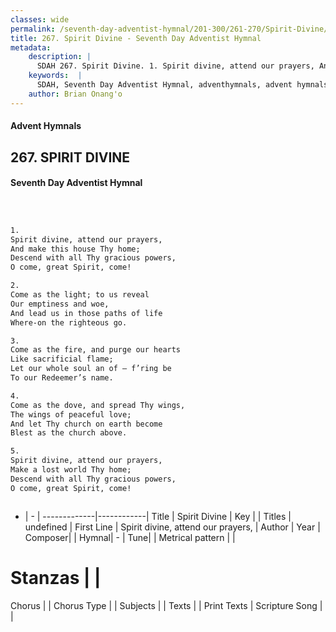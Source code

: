```yaml
---
classes: wide
permalink: /seventh-day-adventist-hymnal/201-300/261-270/Spirit-Divine/
title: 267. Spirit Divine - Seventh Day Adventist Hymnal
metadata:
    description: |
      SDAH 267. Spirit Divine. 1. Spirit divine, attend our prayers, And make this house Thy home; Descend with all Thy gracious powers, O come, great Spirit, come!
    keywords:  |
      SDAH, Seventh Day Adventist Hymnal, adventhymnals, advent hymnals, Spirit Divine, Spirit divine, attend our prayers, 
    author: Brian Onang'o
---
```


#### Advent Hymnals
## 267. SPIRIT DIVINE
#### Seventh Day Adventist Hymnal

```txt



1.
Spirit divine, attend our prayers,
And make this house Thy home;
Descend with all Thy gracious powers,
O come, great Spirit, come!

2.
Come as the light; to us reveal
Our emptiness and woe,
And lead us in those paths of life
Where-on the righteous go.

3.
Come as the fire, and purge our hearts
Like sacrificial flame;
Let our whole soul an of – f’ring be
To our Redeemer’s name.

4.
Come as the dove, and spread Thy wings,
The wings of peaceful love;
And let Thy church on earth become
Blest as the church above.

5.
Spirit divine, attend our prayers,
Make a lost world Thy home;
Descend with all Thy gracious powers,
O come, great Spirit, come!



```

- |   -  |
-------------|------------|
Title | Spirit Divine |
Key |  |
Titles | undefined |
First Line | Spirit divine, attend our prayers, |
Author | 
Year | 
Composer|  |
Hymnal|  - |
Tune|  |
Metrical pattern | |
# Stanzas |  |
Chorus |  |
Chorus Type |  |
Subjects |  |
Texts |  |
Print Texts | 
Scripture Song |  |
  
